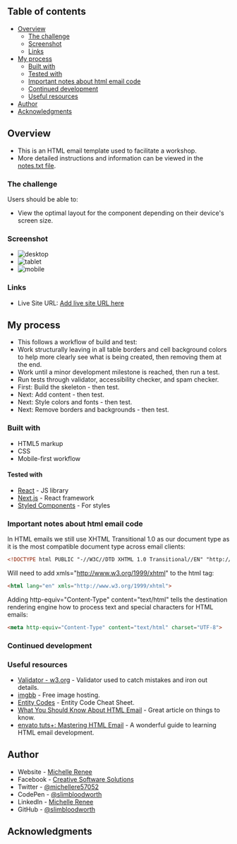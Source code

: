 ## Table of contents

- [Overview](#overview)
  - [The challenge](#the-challenge)
  - [Screenshot](#screenshot)
  - [Links](#links)
- [My process](#my-process)
  - [Built with](#built-with)
  - [Tested with](#tested-with)
  - [Important notes about html email code](#important-notes-about-html-email-code)
  - [Continued development](#continued-development)
  - [Useful resources](#useful-resources)
- [Author](#author)
- [Acknowledgments](#acknowledgments)

## Overview

- This is an HTML email template used to facilitate a workshop.
- More detailed instructions and information can be viewed in the [notes.txt file](./notes.txt).

### The challenge

Users should be able to:

- View the optimal layout for the component depending on their device's screen size.

### Screenshot

- ![desktop](./screenshot.jpg)
- ![tablet](./screenshot.jpg)
- ![mobile](./screenshot.jpg)


### Links

- Live Site URL: [Add live site URL here](https://your-live-site-url.com)

## My process

- This follows a workflow of build and test:
- Work structurally leaving in all table borders and cell background colors to help more clearly see what is being created, then removing them at the end.
- Work until a minor development milestone is reached, then run a test.
- Run tests through validator, accessibility checker, and spam checker.
- First: Build the skeleton - then test.
- Next: Add content - then test.
- Next: Style colors and fonts - then test.
- Next: Remove borders and backgrounds - then test.

### Built with

- HTML5 markup
- CSS
- Mobile-first workflow

#### Tested with

- [React](https://reactjs.org/) - JS library
- [Next.js](https://nextjs.org/) - React framework
- [Styled Components](https://styled-components.com/) - For styles

### Important notes about html email code

In HTML emails we still use XHTML Transitional 1.0 as our document type as it is the most compatible document type across email clients:

```html
<!DOCTYPE html PUBLIC "-//W3C//DTD XHTML 1.0 Transitional//EN" "http://www.w3.org/TR/xhtml1/DTD/xhtml1-transitional.dtd">
```

Will need to add xmls="http://www.w3.org/1999/xhtml" to the html tag:

```html
<html lang="en" xmls="http://www.w3.org/1999/xhtml">
```

Adding http-equiv="Content-Type" content="text/html" tells the destination rendering engine how to process text and special characters for HTML emails:

```html
<meta http-equiv="Content-Type" content="text/html" charset="UTF-8">
```

### Continued development

### Useful resources

- [Validator - w3.org](https://validator.w3.org) - Validator used to catch mistakes and iron out details.
- [imgbb](https://imgbb.com/) - Free image hosting.
- [Entity Codes](https://entitycode.com/) - Entity Code Cheat Sheet.
- [What You Should Know About HTML Email](https://webdesign.tutsplus.com/what-you-should-know-about-html-email--webdesign-12908t) - Great article on things to know.
- [envato tuts+: Mastering HTML Email](https://webdesign.tutsplus.com/series/mastering-html-email--webdesign-17696) - A wonderful guide to learning HTML email development.

## Author

- Website - [Michelle Renee](https://michellerenee.dev)
- Facebook - [Creative Software Solutions](https://www.facebook.com/profile.php?id=100073842390690)
- Twitter - [@michellere57052](https://twitter.com/michellere57052)
- CodePen - [@slimbloodworth](https://codepen.io/slimbloodworth)
- LinkedIn - [Michelle Renee](https://www.linkedin.com/in/michelle-renee-99b455187/)
- GitHub - [@slimbloodworth](https://github.com/SlimBloodworth)

## Acknowledgments
